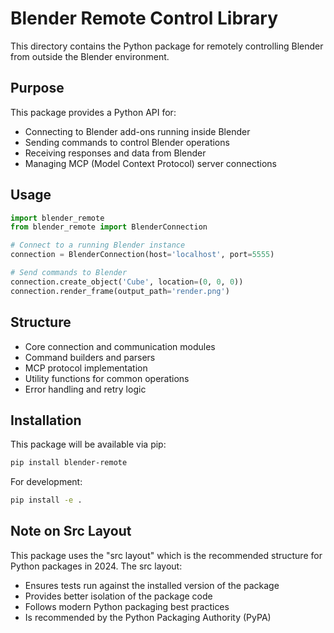 # Blender Remote Control Library

This directory contains the Python package for remotely controlling Blender from outside the Blender environment.

## Purpose

This package provides a Python API for:
- Connecting to Blender add-ons running inside Blender
- Sending commands to control Blender operations
- Receiving responses and data from Blender
- Managing MCP (Model Context Protocol) server connections

## Usage

```python
import blender_remote
from blender_remote import BlenderConnection

# Connect to a running Blender instance
connection = BlenderConnection(host='localhost', port=5555)

# Send commands to Blender
connection.create_object('Cube', location=(0, 0, 0))
connection.render_frame(output_path='render.png')
```

## Structure

- Core connection and communication modules
- Command builders and parsers
- MCP protocol implementation
- Utility functions for common operations
- Error handling and retry logic

## Installation

This package will be available via pip:
```bash
pip install blender-remote
```

For development:
```bash
pip install -e .
```

## Note on Src Layout

This package uses the "src layout" which is the recommended structure for Python packages in 2024. The src layout:
- Ensures tests run against the installed version of the package
- Provides better isolation of the package code
- Follows modern Python packaging best practices
- Is recommended by the Python Packaging Authority (PyPA)
